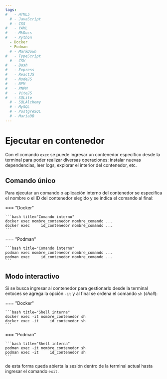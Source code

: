 ```yaml
---
tags:
#   - HTML5
  # - JavaScript
  # - CSS
#   - YAML
#   - MkDocs
#   - Python
  - Docker
  - Podman
  # - MarkDown
#   - TypeScript
  # - CSV
#   - Bash
#   - Express
#   - ReactJS
#   - NodeJS
#   - NPM
#   - PNPM
#   - ViteJS
#   - SQLite
  # - SQLAlchemy
  # - MySQL
  # - PostgreSQL
  # - MariaDB
---
```



# Ejecutar en contenedor


Con el comando `exec` se puede ingresar un contenedor específico desde la terminal para poder realizar diversas operaciones: instalar nuevas dependencias, leer logs, explorar el interior del contenedor, etc.


## Comando único


Para ejecutar un comando o aplicación interno del contenedor se especifica el nombre o el ID del contenedor elegido 
y se indica el comando al final: 


=== "Docker"

    ```bash title="Comando interno"
    docker exec nombre_contenedor nombre_comando ...
    docker exec     id_contenedor nombre_comando ...
    ```
=== "Podman"

    ```bash title="Comando interno"
    podman exec nombre_contenedor nombre_comando ...
    podman exec     id_contenedor nombre_comando ...
    ```

## Modo interactivo

Si se busca ingresar al contenedor para gestionarlo desde la terminal
entoces se agrega la opción `-it` y al final se ordena el comando `sh` (*shell*):

=== "Docker"

    ```bash title="Shell interna"
    docker exec -it nombre_contenedor sh
    docker exec -it     id_contenedor sh
    ```

=== "Podman"

    ```bash title="Shell interna"
    podman exec -it nombre_contenedor sh
    podman exec -it     id_contenedor sh
    ```

de esta forma queda abierta la sesión dentro de la terminal actual hasta ingresar el comando `exit`.